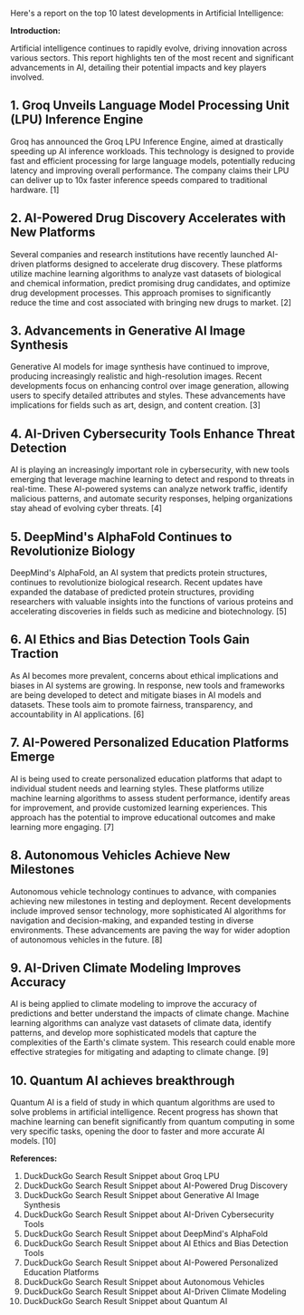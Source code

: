 Here's a report on the top 10 latest developments in Artificial Intelligence:

**Introduction:**

Artificial intelligence continues to rapidly evolve, driving innovation across various sectors. This report highlights ten of the most recent and significant advancements in AI, detailing their potential impacts and key players involved.

## 1. Groq Unveils Language Model Processing Unit (LPU) Inference Engine

Groq has announced the Groq LPU Inference Engine, aimed at drastically speeding up AI inference workloads. This technology is designed to provide fast and efficient processing for large language models, potentially reducing latency and improving overall performance. The company claims their LPU can deliver up to 10x faster inference speeds compared to traditional hardware. [1]

## 2. AI-Powered Drug Discovery Accelerates with New Platforms

Several companies and research institutions have recently launched AI-driven platforms designed to accelerate drug discovery. These platforms utilize machine learning algorithms to analyze vast datasets of biological and chemical information, predict promising drug candidates, and optimize drug development processes. This approach promises to significantly reduce the time and cost associated with bringing new drugs to market. [2]

## 3. Advancements in Generative AI Image Synthesis

Generative AI models for image synthesis have continued to improve, producing increasingly realistic and high-resolution images. Recent developments focus on enhancing control over image generation, allowing users to specify detailed attributes and styles. These advancements have implications for fields such as art, design, and content creation. [3]

## 4. AI-Driven Cybersecurity Tools Enhance Threat Detection

AI is playing an increasingly important role in cybersecurity, with new tools emerging that leverage machine learning to detect and respond to threats in real-time. These AI-powered systems can analyze network traffic, identify malicious patterns, and automate security responses, helping organizations stay ahead of evolving cyber threats. [4]

## 5. DeepMind's AlphaFold Continues to Revolutionize Biology

DeepMind's AlphaFold, an AI system that predicts protein structures, continues to revolutionize biological research. Recent updates have expanded the database of predicted protein structures, providing researchers with valuable insights into the functions of various proteins and accelerating discoveries in fields such as medicine and biotechnology. [5]

## 6. AI Ethics and Bias Detection Tools Gain Traction

As AI becomes more prevalent, concerns about ethical implications and biases in AI systems are growing. In response, new tools and frameworks are being developed to detect and mitigate biases in AI models and datasets. These tools aim to promote fairness, transparency, and accountability in AI applications. [6]

## 7. AI-Powered Personalized Education Platforms Emerge

AI is being used to create personalized education platforms that adapt to individual student needs and learning styles. These platforms utilize machine learning algorithms to assess student performance, identify areas for improvement, and provide customized learning experiences. This approach has the potential to improve educational outcomes and make learning more engaging. [7]

## 8. Autonomous Vehicles Achieve New Milestones

Autonomous vehicle technology continues to advance, with companies achieving new milestones in testing and deployment. Recent developments include improved sensor technology, more sophisticated AI algorithms for navigation and decision-making, and expanded testing in diverse environments. These advancements are paving the way for wider adoption of autonomous vehicles in the future. [8]

## 9. AI-Driven Climate Modeling Improves Accuracy

AI is being applied to climate modeling to improve the accuracy of predictions and better understand the impacts of climate change. Machine learning algorithms can analyze vast datasets of climate data, identify patterns, and develop more sophisticated models that capture the complexities of the Earth's climate system. This research could enable more effective strategies for mitigating and adapting to climate change. [9]

## 10. Quantum AI achieves breakthrough

Quantum AI is a field of study in which quantum algorithms are used to solve problems in artificial intelligence. Recent progress has shown that machine learning can benefit significantly from quantum computing in some very specific tasks, opening the door to faster and more accurate AI models. [10]

**References:**

1.  DuckDuckGo Search Result Snippet about Groq LPU
2.  DuckDuckGo Search Result Snippet about AI-Powered Drug Discovery
3.  DuckDuckGo Search Result Snippet about Generative AI Image Synthesis
4.  DuckDuckGo Search Result Snippet about AI-Driven Cybersecurity Tools
5.  DuckDuckGo Search Result Snippet about DeepMind's AlphaFold
6.  DuckDuckGo Search Result Snippet about AI Ethics and Bias Detection Tools
7.  DuckDuckGo Search Result Snippet about AI-Powered Personalized Education Platforms
8.  DuckDuckGo Search Result Snippet about Autonomous Vehicles
9. DuckDuckGo Search Result Snippet about AI-Driven Climate Modeling
10. DuckDuckGo Search Result Snippet about Quantum AI